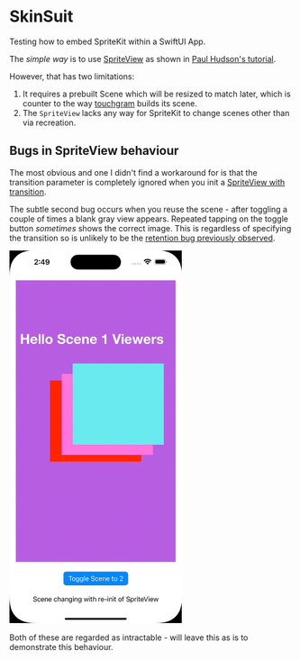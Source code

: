 # SkinSuit

Testing how to embed SpriteKit within a SwiftUI App.

The _simple way_ is to use [SpriteView][SV] as shown in [Paul Hudson's tutorial][HWS].

However, that has two limitations:

1. It requires a prebuilt Scene which will be resized to match later, which is counter to the way [touchgram][tg] builds its scene.
2. The `SpriteView` lacks any way for SpriteKit to change scenes other than via recreation.

## Bugs in SpriteView behaviour
The most obvious and one I didn't find a workaround for is that the transition parameter is completely ignored when you init a [SpriteView with transition][SVi].

The subtle second bug occurs when you reuse the scene - after toggling a couple of times a blank gray view appears. Repeated tapping on the toggle button _sometimes_ shows the correct image. This is regardless of specifying the transition so is unlikely to be the [retention bug previously observed][sb].

![Screen recording showing after a few button taps that a grey screen is shown](img/ReusingSKScenesWithSpriteViewProblem.gif "ReusingSKScenesWithSpriteViewProblem.gif")

Both of these are regarded as intractable - will leave this as is to demonstrate this behaviour.

[HWS]: https://www.hackingwithswift.com/quick-start/swiftui/how-to-integrate-spritekit-using-spriteview
[SV]: https://developer.apple.com/documentation/spritekit/spriteview
[SVi]: https://developer.apple.com/documentation/spritekit/spriteview/3592999-init
[tg]: https://www.touchgram.com/
[sb]: https://medium.com/touchgram/oops-hitting-a-5yo-apple-bug-17d2703519f4
